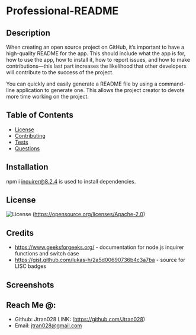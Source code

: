 # Professional-README
## Description
When creating an open source project on GitHub, it’s important to have a high-quality README for the app. This should include what the app is for, how to use the app, how to install it, how to report issues, and how to make contributions—this last part increases the likelihood that other developers will contribute to the success of the project.

You can quickly and easily generate a README file by using a command-line application to generate one. This allows the project creator to devote more time working on the project.
## Table of Contents
* [License](#license)
* [Contributing](#contributing)
* [Tests](#tests)
* [Questions](#questions)
## Installation
npm i inquirer@8.2.4 is used to install dependencies.
## License
![License](https://img.shields.io/badge/License-Apache%202.0-blue.svg)
  (https://opensource.org/licenses/Apache-2.0)
## Credits
  * https://www.geeksforgeeks.org/ - documentation for node.js inquirer functions and switch case
  * https://gist.github.com/lukas-h/2a5d00690736b4c3a7ba - source for LISC badges
## Screenshots
## Reach Me @:
* Github: Jtran028 LINK: (https://github.com/Jtran028)
* Email: jtran028@gmail.com
